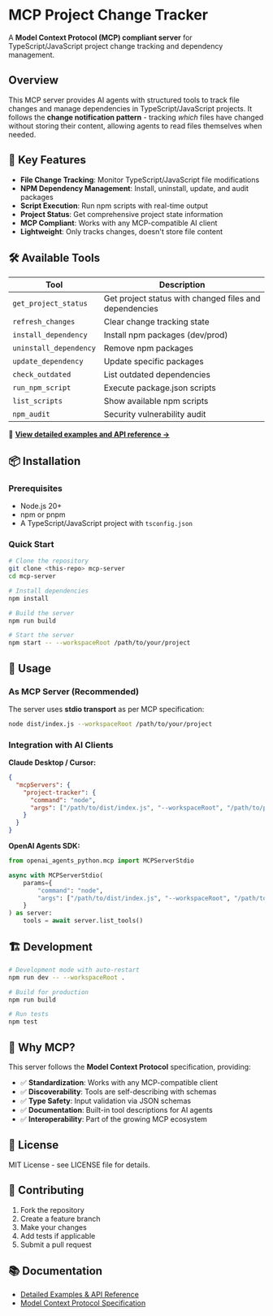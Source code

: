 # MCP Project Change Tracker

A **Model Context Protocol (MCP) compliant server** for TypeScript/JavaScript project change tracking and dependency management.

## Overview

This MCP server provides AI agents with structured tools to track file changes and manage dependencies in TypeScript/JavaScript projects. It follows the **change notification pattern** - tracking *which* files have changed without storing their content, allowing agents to read files themselves when needed.

## 🚀 Key Features

- **File Change Tracking**: Monitor TypeScript/JavaScript file modifications
- **NPM Dependency Management**: Install, uninstall, update, and audit packages
- **Script Execution**: Run npm scripts with real-time output
- **Project Status**: Get comprehensive project state information
- **MCP Compliant**: Works with any MCP-compatible AI client
- **Lightweight**: Only tracks changes, doesn't store file content

## 🛠️ Available Tools

| Tool | Description |
|------|-------------|
| `get_project_status` | Get project status with changed files and dependencies |
| `refresh_changes` | Clear change tracking state |
| `install_dependency` | Install npm packages (dev/prod) |
| `uninstall_dependency` | Remove npm packages |
| `update_dependency` | Update specific packages |
| `check_outdated` | List outdated dependencies |
| `run_npm_script` | Execute package.json scripts |
| `list_scripts` | Show available npm scripts |
| `npm_audit` | Security vulnerability audit |

📖 **[View detailed examples and API reference →](docs/examples.md)**

## 📦 Installation

### Prerequisites
- Node.js 20+
- npm or pnpm
- A TypeScript/JavaScript project with `tsconfig.json`

### Quick Start
```bash
# Clone the repository
git clone <this-repo> mcp-server
cd mcp-server

# Install dependencies
npm install

# Build the server
npm run build

# Start the server
npm start -- --workspaceRoot /path/to/your/project
```

## 🔧 Usage

### As MCP Server (Recommended)
The server uses **stdio transport** as per MCP specification:

```bash
node dist/index.js --workspaceRoot /path/to/your/project
```

### Integration with AI Clients

**Claude Desktop / Cursor:**
```json
{
  "mcpServers": {
    "project-tracker": {
      "command": "node",
      "args": ["/path/to/dist/index.js", "--workspaceRoot", "/path/to/project"]
    }
  }
}
```

**OpenAI Agents SDK:**
```python
from openai_agents_python.mcp import MCPServerStdio

async with MCPServerStdio(
    params={
        "command": "node",
        "args": ["/path/to/dist/index.js", "--workspaceRoot", "/path/to/project"],
    }
) as server:
    tools = await server.list_tools()
```

## 🏗️ Development

```bash
# Development mode with auto-restart
npm run dev -- --workspaceRoot .

# Build for production
npm run build

# Run tests
npm test
```

## 🎯 Why MCP?

This server follows the **Model Context Protocol** specification, providing:

- ✅ **Standardization**: Works with any MCP-compatible client
- ✅ **Discoverability**: Tools are self-describing with schemas  
- ✅ **Type Safety**: Input validation via JSON schemas
- ✅ **Documentation**: Built-in tool descriptions for AI agents
- ✅ **Interoperability**: Part of the growing MCP ecosystem

## 📄 License

MIT License - see LICENSE file for details.

## 🤝 Contributing

1. Fork the repository
2. Create a feature branch
3. Make your changes
4. Add tests if applicable
5. Submit a pull request

## 📚 Documentation

- [Detailed Examples & API Reference](docs/examples.md)
- [Model Context Protocol Specification](https://modelcontextprotocol.io)